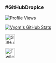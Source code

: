 ### #GitHubDropIce


![Profile Views](http://img.shields.io/badge/Profile%20Views-576-blue)
<!--Insert About--->
<p>
  <a href="https://github.com/joenash/joenash">
  <img align="center" src="https://profile-readme-git-master.vyvy-vi.vercel.app/api?username=joenash&show_icons=true&line_height=27&count_private=true&title_color=ffffff&text_color=c9cacc&icon_color=2bbc8a&bg_color=1d1f21" alt="Vyom's GitHub Stats" /></a>
</p>
<p align="left">
  <a href="https://github.com/joenash"><img alt="GitHub" title="GitHub" height="32" width="32" src="https://raw.githubusercontent.com/peterthehan/peterthehan/master/assets/github.svg"></a>

  <a href="https://www.twitch.tv/raisedevs"><img alt="Twitch" title="Twitch" height="32" width="32" src="https://raw.githubusercontent.com/peterthehan/peterthehan/master/assets/twitch.svg"></a>
</p>
